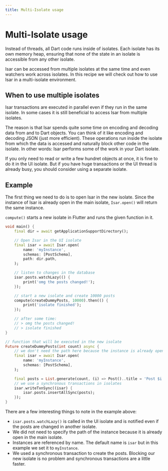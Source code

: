 ```yaml
---
title: Multi-Isolate usage
---
```


# Multi-Isolate usage

Instead of threads, all Dart code runs inside of isolates. Each isolate has its own memory heap, ensuring that none of the state in an isolate is accessible from any other isolate.

Isar can be accessed from multiple isolates at the same time and even watchers work across isolates. In this recipe we will check out how to use Isar in a multi-isolate environment.

## When to use multiple isolates

Isar transactions are executed in parallel even if they run in the same isolate. In some cases it is still beneficial to access Isar from multiple isolates.

The reason is that Isar spends quite some time on encoding and decoding data from and to Dart objects. You can think of it like encoding and decoding JSON (just more efficient). These operations run inside the isolate from which the data is accessed and naturally block other code in the isolate. In other words: Isar performs some of the work in your Dart isolate.

If you only need to read or write a few hundret objects at once, it is fine to do it in the UI isolate. But if you have huge transactions or the UI thread is already busy, you should consider using a separate isolate.

## Example

The first thing we need to do is to open Isar in the new isolate. Since the instance of Isar is already open in the main isolate, `Isar.open()` will return the same instance.

`compute()` starts a new isolate in Flutter and runs the given function in it.

```dart
void main() {
    final dir = await getApplicationSupportDirectory();

    // Open Isar in the UI isolate
    final isar = await Isar.open(
        name: 'myInstance',
        schemas: [PostSchema],
        path: dir.path,
    );

    // listen to changes in the database
    isar.posts.watchLazy(() {
        print('omg the posts changed!');
    });

    // start a new isolate and create 10000 posts
    compute(createDummyPosts, 10000).then(() {
        print('isolate finished');
    });

    // after some time: 
    // > omg the posts changed!
    // > isolate finished
}

// function that will be executed in the new isolate
Future createDummyPosts(int count) async {
    // we don't need the path here because the instance is already open
    final isar = await Isar.open(
        name: 'myInstance',
        schemas: [PostSchema],
    );

    final posts = List.generate(count, (i) => Post()..title = 'Post $i');
    // we use a synchronous transactions in isolates
    isar.writeTxnSync((isar) {
        isar.posts.insertAllSync(posts);
    });
}
```

There are a few interesting things to note in the example above:

- `isar.posts.watchLazy()` is called in the UI isolate and is notified even if the posts are changed in another isolate.
- We did not need to specify the path of the instance because it is already open in the main isolate.
- Instances are referenced by name. The default name is `isar` but in this example we set it to `myInstance`.
- We used a synchronous transaction to create the posts. Blocking our new isolate is no problem and synchronous transactions are a little faster.